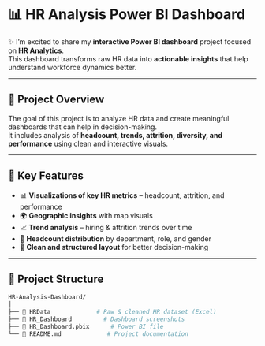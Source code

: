 # 📊 HR Analysis Power BI Dashboard

✨ I’m excited to share my **interactive Power BI dashboard** project focused on **HR Analytics**.  
This dashboard transforms raw HR data into **actionable insights** that help understand workforce dynamics better.

---

## 🚀 Project Overview
The goal of this project is to analyze HR data and create meaningful dashboards that can help in decision-making.  
It includes analysis of **headcount, trends, attrition, diversity, and performance** using clean and interactive visuals.

---

## 🔑 Key Features
- 📊 **Visualizations of key HR metrics** – headcount, attrition, and performance
- 🌍 **Geographic insights** with map visuals
- 📈 **Trend analysis** – hiring & attrition trends over time
- 👥 **Headcount distribution** by department, role, and gender
- 🎯 **Clean and structured layout** for better decision-making

---

## 📂 Project Structure
```bash
HR-Analysis-Dashboard/
│
├── 📁 HRData             # Raw & cleaned HR dataset (Excel)
├── 📁 HR_Dashboard         # Dashboard screenshots
├── 📄 HR_Dashboard.pbix      # Power BI file
└── 📄 README.md             # Project documentation

